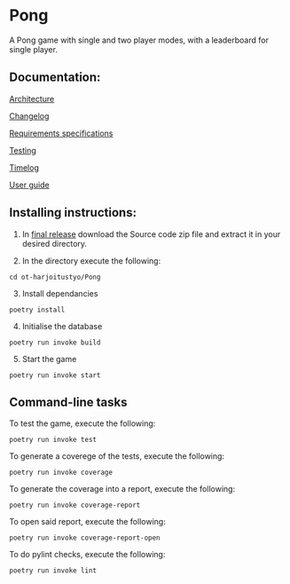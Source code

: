# Pong

A Pong game with single and two player modes, with a leaderboard for single player.

## Documentation:

[Architecture](https://github.com/IsmailTadji/ot-harjoitustyo/blob/master/Pong/documentation/architecture.md)

[Changelog](https://github.com/IsmailTadji/ot-harjoitustyo/blob/master/Pong/documentation/changelog.md)

[Requirements specifications](https://github.com/IsmailTadji/ot-harjoitustyo/blob/master/Pong/documentation/requirements_specifications.md)

[Testing](https://github.com/IsmailTadji/ot-harjoitustyo/blob/master/Pong/documentation/testing.md)

[Timelog](https://github.com/IsmailTadji/ot-harjoitustyo/blob/master/Pong/documentation/timelog.md)

[User guide](https://github.com/IsmailTadji/ot-harjoitustyo/blob/master/Pong/documentation/user_guide.md)

## Installing instructions:

1. In [final release](https://github.com/IsmailTadji/ot-harjoitustyo/releases/tag/FinalVersion) download the Source code zip file and extract it in your desired directory.

2. In the directory execute the following:
```
cd ot-harjoitustyo/Pong
```

3. Install dependancies
```
poetry install
```

4. Initialise the database
```
poetry run invoke build
```

5. Start the game
```
poetry run invoke start
```

## Command-line tasks

To test the game, execute the following:
```
poetry run invoke test
```

To generate a coverege of the tests, execute the following:
```
poetry run invoke coverage
```

To generate the coverage into a report, execute the following:
``` 
poetry run invoke coverage-report
```

To open said report, execute the following:
```
poetry run invoke coverage-report-open
```

To do pylint checks, execute the following:
```
poetry run invoke lint
```

